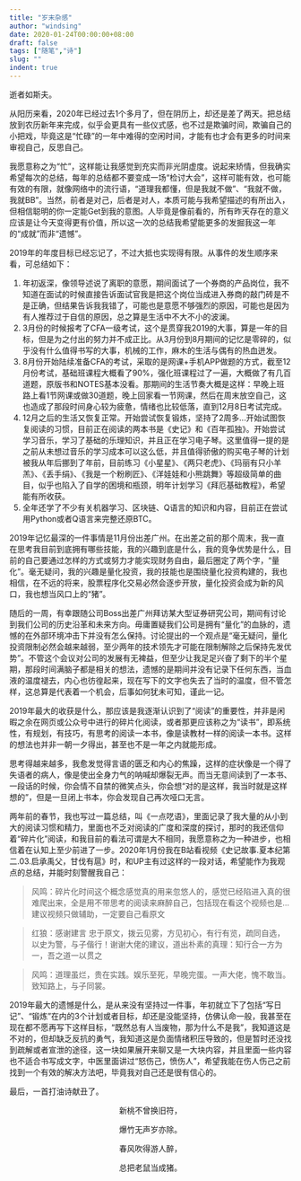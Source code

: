 ```yaml
---
title: "岁末杂感"
author: "windsing"
date: 2020-01-24T00:00:00+08:00
draft: false
tags: ["随笔","诗"]
slug: ""
indent: true
---
```


逝者如斯夫。

从阳历来看，2020年已经过去1个多月了，但在阴历上，却还是差了两天。把总结放到农历新年来完成，似乎会更具有一些仪式感，也不过是欺骗时间，欺骗自己的小把戏，毕竟这是“忙碌”的一年中难得的空闲时间，才能有也才会有更多的时间来审视自己，反思自己。

我愿意称之为“忙”，这样能让我感觉到充实而非光阴虚度。说起来矫情，但我确实希望每次的总结，每年的总结都不要变成一场“检讨大会”，这样可能有效，也可能有效的有限，就像网络中的流行语，“道理我都懂，但是我就不做”、“我就不做，我就BB”。当然，前者是对己，后者是对人，本质可能与我希望描述的有所出入，但相信聪明的你一定能Get到我的意图。人毕竟是像前看的，所有昨天存在的意义应该是让今天变得更有价值，所以这一次的总结我希望能更多的发掘我这一年的“成就”而非“遗憾”。

2019年的年度目标已经忘记了，不过大抵也实现得有限。从事件的发生顺序来看，可总结如下：

1. 年初返深，像领导述说了离职的意愿，期间面试了一个券商的产品岗位，我不知道在面试的时候直接告诉面试官我是把这个岗位当成进入券商的敲门砖是不是正确，但结果告诉我我错了，可能也是意愿不够强烈的原因，可能也是因为有人推荐过于自信的原因，总之算是生活中不大不小的波澜。
2. 3月份的时候报考了CFA一级考试，这个是贯穿我2019的大事，算是一年的目标，但是为之付出的努力并不成正比。从3月份到8月期间的记忆是零碎的，似乎没有什么值得书写的大事，机械的工作，麻木的生活与偶有的热血迸发。
3. 8月份开始陆续准备CFA的考试，采取的是网课+手机APP做题的方式，截至12月份考试，基础班课程大概看了90%，强化班课程过了一遍，大概做了有几百道题，原版书和NOTES基本没看。那期间的生活节奏大概是这样：早晚上班路上看1节网课或做30道题，晚上回家看一节网课，然后在周末放空自己，这也造成了那段时间身心较为疲惫，情绪也比较低落，直到12月8日考试完成。
4. 12月之后的生活又恢复正常。开始尝试恢复锻炼，坚持了2周多...开始试图恢复阅读的习惯，目前正在阅读的两本书是《史记》和《百年孤独》。开始尝试学习音乐，学习了基础的乐理知识，并且正在学习电子琴。这里值得一提的是之前从未想过音乐的学习成本可以这么低，并且值得骄傲的购买电子琴的计划被我从年后挪到了年前，目前练习《小星星》、《两只老虎》、《玛丽有只小羊羔》、《丢手绢》、《我是一个粉刷匠》、《洋娃娃和小熊跳舞》等超级简单的曲目，似乎也陷入了自学的困境和瓶颈，明年计划学习《拜厄基础教程》，希望能有所收获。
5. 全年还学了不少有关机器学习、区块链、Q语言的知识和内容，目前正在尝试用Python或者Q语言来完整还原BTC。

2019年记忆最深的一件事情是11月份出差广州。在出差之前的那个周末，我一直在思考我目前到底拥有哪些技能，我的兴趣到底是什么，我的竞争优势是什么，目前的自己要通过怎样的方式或努力才能实现财务自由，最后圈定了两个字，“量化”。毫无疑问，我的兴趣是量化投资，我的技能也是围绕量化投资构建的，我也相信，在不远的将来，股票程序化交易必然会逐步开放，量化投资会成为新的风口，我也想当风口上的“猪”。

随后的一周，有幸跟随公司Boss出差广州拜访某大型证券研究公司，期间有讨论到我们公司的历史沿革和未来方向。毋庸置疑我们公司是拥有“量化”的血脉的，遗憾的在外部环境冲击下并没有怎么保持。讨论提出的一个观点是“毫无疑问，量化投资限制必然会越来越弱，至少两年的技术领先才可能在限制解除之后保持先发优势”。不管这个会议对公司的发展有无裨益，但至少让我足足兴奋了剩下的半个星期，那段时间满脑子都是相关的想法，遗憾的是期间并没有记录下任何东西，当血液的温度褪去，内心也彷徨起来，现在写下的文字也失去了当时的温度，但不管怎样，这总算是代表着一个机会，后事如何犹未可知，谨此一记。

2019年最大的收获是什么，那应该是我逐渐认识到了“阅读”的重要性，并非是闲暇之余在网页或公众号中进行的碎片化阅读，或者那更应该称之为“读书”，即系统性，有规划，有技巧，有思考的阅读一本书，像是读教材一样的阅读一本书。这样的想法也并非一朝一夕得出，甚至也不是一年之内就能形成。

思考得越来越多，我愈发觉得言语的匮乏和内心的焦躁，这样的症状像是一个得了失语者的病人，像是使出全身力气的呐喊却爆裂无声。而当无意间读到了一本书、一段话的时候，你会情不自禁的微笑点头，你会想“对的是这样，我当时就是这样想的”，但是一旦闭上书本，你会发现自己再次哑口无言。

两年前的春节，我也写过一篇总结，叫《一点呓语》，里面记录了我大量的从小到大的阅读习惯和精力，里面也不乏对阅读的广度和深度的探讨，那时的我还信仰着“碎片化”阅读，和我目前的看法可谓是大不相同，我愿意称之为一种进步，也相信着在认知上至少前进了一步。2020年1月份我在B站看视频《史记故事.夏本纪第二.03.启承禹父，甘伐有扈》时，和UP主有过这样的一段对话，希望能作为我观点的总结，并能时刻警醒我自己：

>风鸣：碎片化时间这个概念感觉真的用来忽悠人的，感觉已经陷进入真的很难爬出来，全是用不带思考的阅读来麻醉自己，包括现在看这个视频也是...建议视频只做辅助，一定要自己看原文

>红狼：感谢建言 忠于原文，拨云见雾，方见初心，有行有览，疏同自选，以史为警，与子偕行！谢谢大佬的建议，道出朴素的真理：知行合一方为一，吾之道一以贯之  

>风鸣：道理虽烂，贵在实践。娱乐至死，早晚完蛋。一声大佬，愧不敢当。致知路上，与子同裳。

2019年最大的遗憾是什么，是从来没有坚持过一件事，年初就立下了包括“写日记”、“锻炼”在内的3个计划或者目标，却还是没能坚持，仿佛认命一般，我甚至在现在都不愿再写下这样目标，“既然总有人当废物，那为什么不是我”，我知道这是不对的，但却缺乏反抗的勇气，我知道这是负面情绪积压导致的，但是暂时还没找到疏解或者宣泄的途径，这一块如果展开来聊又是一大块内容，并且里面一些内容也不适合书写成文字，中医里面讲过“怒伤己，愤伤人”，希望我能在伤人伤己之前找到一个有效的解决方法吧，毕竟我对自己还是很有信心的。

最后，一首打油诗献丑了。

<center>新桃不曾换旧符，<p>
<center>爆竹无声岁亦除。<p>
<center>春风吹得游人醉，<p>
<center>总把老鼠当成猪。<p>

